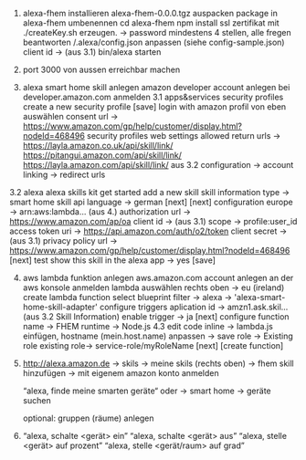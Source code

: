 
1. alexa-fhem installieren
  alexa-fhem-0.0.0.tgz auspacken
  package in alexa-fhem umbenennen
  cd alexa-fhem
  npm install
  ssl zertifikat mit ./createKey.sh erzeugen.
    -> password mindestens 4 stellen, alle fregen beantworten
  <home>/.alexa/config.json anpassen (siehe config-sample.json)
    client id -> (aus 3.1)
  bin/alexa starten

2. port 3000 von aussen erreichbar machen

3. alexa smart home skill anlegen
  amazon developer account anlegen
  bei developer.amazon.com anmelden
  3.1 apps&services
    security profiles
      create a new security profile
      [save]
    login with amazon
      profil von eben auswählen
      consent url -> https://www.amazon.com/gp/help/customer/display.html?nodeId=468496
    security profiles
      web settings
        allowed return urls -> https://layla.amazon.co.uk/api/skill/link/<xxx>
                               https://pitangui.amazon.com/api/skill/link/<xxx>
                               https://layla.amazon.com/api/skill/link/<xxx>
          <xxx> aus 3.2 configuration -> account linking -> redirect urls

  3.2 alexa
    alexa skills kit get started
    add a new skill
      skill information
        type -> smart home skill api
        language -> german
        [next]
        [next]
      configuration
        europe -> arn:aws:lambda... (aus 4.)
        authorization url -> https://www.amazon.com/ap/oa
        client id -> (aus 3.1)
        scope -> profile:user_id
        access token uri -> https://api.amazon.com/auth/o2/token
        client secret -> (aus 3.1)
        privacy policy url -> https://www.amazon.com/gp/help/customer/display.html?nodeId=468496
        [next]
      test
        show this skill in the alexa app -> yes
        [save]

4. aws lambda funktion anlegen
  aws.amazon.com account anlegen
  an der aws konsole anmelden
  lambda auswählen
  rechts oben -> eu (ireland)
  create lambda function
    select blueprint
      filter -> alexa -> 'alexa-smart-home-skill-adapter'
    configure triggers
      aplication id -> amzn1.ask.skil... (aus 3.2 Skill Information)
      enable trigger -> ja
      [next]
    configure function
      name -> FHEM
      runtime -> Node.js 4.3
      edit code inline -> lambda.js einfügen, hostname (mein.host.name) anpassen -> save
      role -> Existing role
      existing role-> service-role/myRoleName
      [next]
      [create function]

5. http://alexa.amazon.de
   -> skils -> meine skils (rechts oben) -> fhem skill hinzufügen -> mit eigenem amazon konto anmelden

   “alexa, finde meine smarten geräte“
     oder
   -> smart home -> geräte suchen

   optional: gruppen (räume) anlegen

6. “alexa, schalte <gerät> ein”
   “alexa, schalte <gerät> aus”
   “alexa, stelle <gerät> auf <wert> prozent”
   “alexa, stelle <gerät/raum> auf <anzahl> grad”
